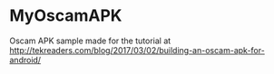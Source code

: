 # MyOscamAPK
Oscam APK sample made for the tutorial at http://tekreaders.com/blog/2017/03/02/building-an-oscam-apk-for-android/
